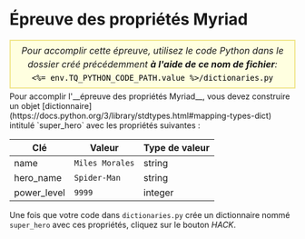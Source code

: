 # Épreuve des propriétés Myriad

<style>
.py-script-info {
  font-size: 16px;
  text-align: center;
  background-color: #FFFFE0;
  border: 2px solid #F0E68C;
  padding: 5px;
  line-height: 1.5em;
  margin: 5px 0;
  font-style: italic;
}

.py-script-info span {
  font-style: normal;
  color: #000;
}
</style>
<div class="py-script-info">
  Pour accomplir cette épreuve, utilisez le code Python dans le dossier créé précédemment <b>à l'aide de ce nom de fichier</b>:
  <br/>
  <code><span><%= env.TQ_PYTHON_CODE_PATH.value %>/dictionaries.py</span></code>
</div>
Pour accomplir l'__épreuve des propriétés Myriad__, vous devez construire un objet [dictionnaire](https://docs.python.org/3/library/stdtypes.html#mapping-types-dict) intitulé `super_hero` avec les propriétés suivantes&nbsp;:

| Clé| Valeur| Type de valeur|
|----------|----------|----------|
| name| `Miles Morales`| string|
| hero_name| `Spider-Man`| string|
| power_level| `9999`| integer|

Une fois que votre code dans `dictionaries.py` crée un dictionnaire nommé `super_hero` avec ces propriétés, cliquez sur le bouton *HACK*.